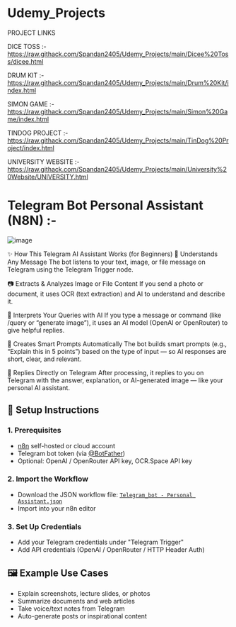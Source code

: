# Udemy_Projects
PROJECT LINKS

DICE TOSS :- https://raw.githack.com/Spandan2405/Udemy_Projects/main/Dicee%20Toss/dicee.html

DRUM KIT :- https://raw.githack.com/Spandan2405/Udemy_Projects/main/Drum%20Kit/index.html

SIMON GAME :- https://raw.githack.com/Spandan2405/Udemy_Projects/main/Simon%20Game/index.html

TINDOG PROJECT :- https://raw.githack.com/Spandan2405/Udemy_Projects/main/TinDog%20Project/index.html

UNIVERSITY WEBSITE :- https://raw.githack.com/Spandan2405/Udemy_Projects/main/University%20Website/UNIVERSITY.html

# Telegram Bot Personal Assistant (N8N) :-

![image](https://github.com/user-attachments/assets/8a31d130-f2e0-4154-b298-f61dda79e2d2)

✨ How This Telegram AI Assistant Works (for Beginners)
🧠 Understands Any Message
The bot listens to your text, image, or file message on Telegram using the Telegram Trigger node.

📷 Extracts & Analyzes Image or File Content
If you send a photo or document, it uses OCR (text extraction) and AI to understand and describe it.

💬 Interprets Your Queries with AI
If you type a message or command (like /query or “generate image”), it uses an AI model (OpenAI or OpenRouter) to give helpful replies.

🧩 Creates Smart Prompts Automatically
The bot builds smart prompts (e.g., “Explain this in 5 points”) based on the type of input — so AI responses are short, clear, and relevant.

📡 Replies Directly on Telegram
After processing, it replies to you on Telegram with the answer, explanation, or AI-generated image — like your personal AI assistant.

## 🚀 Setup Instructions

### 1. Prerequisites
- [n8n](https://n8n.io) self-hosted or cloud account
- Telegram bot token (via [@BotFather](https://t.me/BotFather))
- Optional: OpenAI / OpenRouter API key, OCR.Space API key

### 2. Import the Workflow
- Download the JSON workflow file: [`Telegram_bot - Personal Assistant.json`](./Telegram_bot%20-%20Personal%20Assitant.json)
- Import into your n8n editor

### 3. Set Up Credentials
- Add your Telegram credentials under "Telegram Trigger"
- Add API credentials (OpenAI / OpenRouter / HTTP Header Auth)

## 🖼️ Example Use Cases

- Explain screenshots, lecture slides, or photos
- Summarize documents and web articles
- Take voice/text notes from Telegram
- Auto-generate posts or inspirational content
